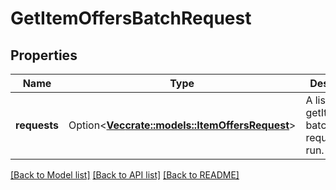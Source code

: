 # GetItemOffersBatchRequest

## Properties

Name | Type | Description | Notes
------------ | ------------- | ------------- | -------------
**requests** | Option<[**Vec<crate::models::ItemOffersRequest>**](ItemOffersRequest.md)> | A list of getItemOffers batched requests to run. | [optional]

[[Back to Model list]](../README.md#documentation-for-models) [[Back to API list]](../README.md#documentation-for-api-endpoints) [[Back to README]](../README.md)


